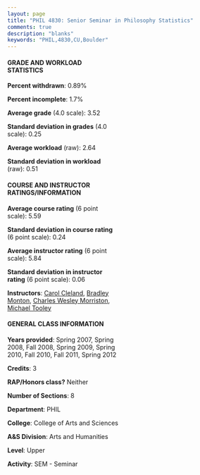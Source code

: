 ```yaml
---
layout: page
title: "PHIL 4830: Senior Seminar in Philosophy Statistics"
comments: true
description: "blanks"
keywords: "PHIL,4830,CU,Boulder"
---
```

<head>
<script src="https://ajax.googleapis.com/ajax/libs/jquery/2.1.3/jquery.min.js"></script>
<script src="https://dl.dropboxusercontent.com/s/pc42nxpaw1ea4o9/highcharts.js?dl=0"></script>
<!-- <script src="../assets/js/highcharts.js"></script> -->
<style type="text/css">@font-face {
	font-family: "Bebas Neue";
	src: url(https://www.filehosting.org/file/details/544349/BebasNeue Regular.otf) format("opentype");
	}
	h1.Bebas { 
		font-family: "Bebas Neue", Verdana, Tahoma;
	}
</style>
</head>
<body>
	<div id="container" style="float: right; width: 45%; height: 88%; margin-left: 2.5%; margin-right: 2.5%;"></div>
	<script language="JavaScript">
		$(document).ready(function() {
		var chart = {type: 'column'};
		var title = {text: 'Grade Distribution'};
		var xAxis = {categories: ['A','B','C','D','F'],crosshair: true};
		var yAxis = {min: 0,title: {text: 'Percentage'}};
		var tooltip = {headerFormat: '<center><b><span style="font-size:20px">{point.key}</span></b></center>',
		               pointFormat: '<td style="padding:0"><b>{point.y:.1f}%</b></td>',
		               footerFormat: '</table>',shared: true,useHTML: true};
		var plotOptions = {column: {pointPadding: 0.0,borderWidth: 0}};  
		var credits = {enabled: false};var series= [{name: 'Percent',data: [65.08,29.79,2.51,0.0,2.61,]}];
		var json = {};
		json.chart = chart;
		json.title = title;
		json.tooltip = tooltip;
		json.xAxis = xAxis;
		json.yAxis = yAxis;  
		json.series = series;
		json.plotOptions = plotOptions;  
		json.credits = credits;
		$('#container').highcharts(json);
	});
	</script>
</body>
			   
#### GRADE AND WORKLOAD STATISTICS

**Percent withdrawn**: 0.89%

**Percent incomplete**: 1.7%

**Average grade** (4.0 scale): 3.52

**Standard deviation in grades** (4.0 scale): 0.25

**Average workload** (raw): 2.64

**Standard deviation in workload** (raw): 0.51

#### COURSE AND INSTRUCTOR RATINGS/INFORMATION

**Average course rating** (6 point scale): 5.59

**Standard deviation in course rating** (6 point scale): 0.24

**Average instructor rating** (6 point scale): 5.84

**Standard deviation in instructor rating** (6 point scale): 0.06

**Instructors**: <a href='../../instructors/Carol_Cleland'>Carol Cleland</a>, <a href='../../instructors/Bradley_Monton'>Bradley Monton</a>, <a href='../../instructors/Charles_Wesley_Morriston'>Charles Wesley Morriston</a>, <a href='../../instructors/Michael_Tooley'>Michael Tooley</a>

#### GENERAL CLASS INFORMATION

**Years provided**: Spring 2007, Spring 2008, Fall 2008, Spring 2009, Spring 2010, Fall 2010, Fall 2011, Spring 2012

**Credits**: 3

**RAP/Honors class?** Neither

**Number of Sections**: 8

**Department**: PHIL

**College**: College of Arts and Sciences

**A&S Division**: Arts and Humanities

**Level**: Upper

**Activity**: SEM - Seminar
